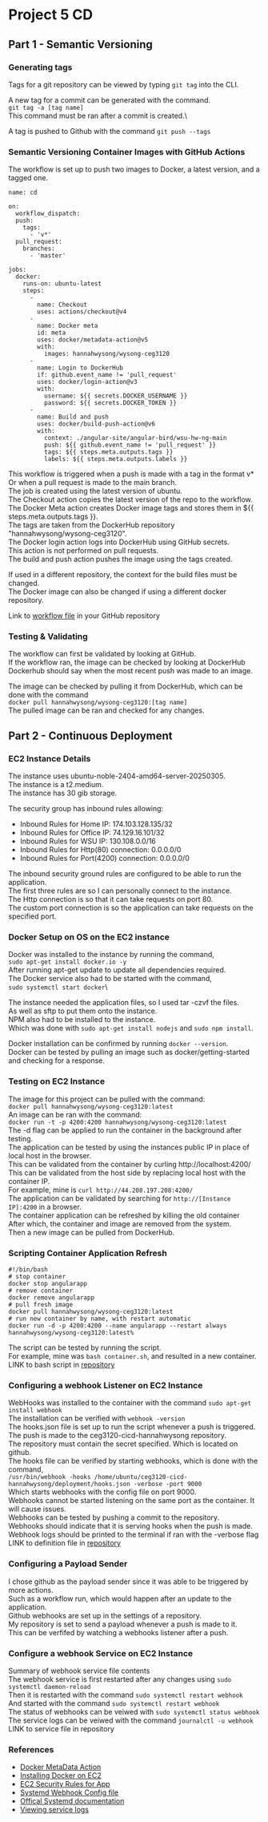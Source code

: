 # Project 5 CD 
## Part 1 - Semantic Versioning
### Generating tags
Tags for a git repository can be viewed by typing `git tag` into the CLI.

A new tag for a commit can be generated with the command.\
`git tag -a [tag name]`\
This command must be ran after a commit is created.\

A tag is pushed to Github with the command `git push --tags`
### Semantic Versioning Container Images with GitHub Actions
The workflow is set up to push two images to Docker, a latest version, and a tagged one.
```
name: cd

on:
  workflow_dispatch:
  push:
    tags:
      - 'v*'
  pull_request:
    branches:
      - 'master'

jobs:
  docker:
    runs-on: ubuntu-latest
    steps:
      -
        name: Checkout
        uses: actions/checkout@v4
      -
        name: Docker meta
        id: meta
        uses: docker/metadata-action@v5
        with:
          images: hannahwysong/wysong-ceg3120
      -
        name: Login to DockerHub
        if: github.event_name != 'pull_request'
        uses: docker/login-action@v3
        with:
          username: ${{ secrets.DOCKER_USERNAME }}
          password: ${{ secrets.DOCKER_TOKEN }}
      -
        name: Build and push
        uses: docker/build-push-action@v6
        with:
          context: ./angular-site/angular-bird/wsu-hw-ng-main
          push: ${{ github.event_name != 'pull_request' }}
          tags: ${{ steps.meta.outputs.tags }}
          labels: ${{ steps.meta.outputs.labels }}
```
This workflow is triggered when a push is made with a tag in the format v*\
Or when a pull request is made to the main branch.\
The job is created using the latest version of ubuntu.\
The Checkout action copies the latest version of the repo to the workflow.\
The Docker Meta action creates Docker image tags and stores them in ${{ steps.meta.outputs.tags }}.\
The tags are taken from the DockerHub repository "hannahwysong/wysong-ceg3120".\
The Docker login action logs into DockerHub using GitHub secrets.\
This action is not performed on pull requests.\
The build and push action pushes the image using the tags created. 

If used in a different repository, the context for the build files must be changed.\
The Docker image can also be changed if using a different docker repository.

Link to [workflow file](https://github.com/WSU-kduncan/ceg3120-cicd-hannahwysong/blob/main/.github/workflows/ci.yml) in your GitHub repository
### Testing & Validating
The workflow can first be validated by looking at GitHub.\
If the workflow ran, the image can be checked by looking at DockerHub\
Dockerhub should say when the most recent push was made to an image.

The image can be checked by pulling it from DockerHub, which can be done with the command\
`docker pull hannahwysong/wysong-ceg3120:[tag name]`\
The pulled image can be ran and checked for any changes. 

## Part 2 - Continuous Deployment 

### EC2 Instance Details

The instance uses ubuntu-noble-2404-amd64-server-20250305.\
The instance is a t2.medium.\
The instance has 30 gib storage.

The security group has inbound rules allowing:
- Inbound Rules for Home IP: 174.103.128.135/32
- Inbound Rules for Office IP: 74.129.16.101/32
- Inbound Rules for WSU IP: 130.108.0.0/16
- Inbound Rules for Http(80) connection: 0.0.0.0/0
- Inbound Rules for Port(4200) connection: 0.0.0.0/0

The inbound security ground rules are configured to be able to run the application.\
The first three rules are so I can personally connect to the instance.\
The Http connection is so that it can take requests on port 80.\
The custom port connection is so the application can take requests on the specified port.


### Docker Setup on OS on the EC2 instance

Docker was installed to the instance by running the command,\
`sudo apt-get install docker.io -y`\
After running apt-get update to update all dependencies required.\
The Docker service also had to be started with the command,\
`sudo systemctl start docker`\

The instance needed the application files, so I used tar -czvf the files.\
As well as sftp to put them onto the instance.\
NPM also had to be installed to the instance.\
Which was done with `sudo apt-get install nodejs` and `sudo npm install`.

Docker installation can be confirmed by running `docker --version`.\
Docker can be tested by pulling an image such as docker/getting-started and checking for a response.

### Testing on EC2 Instance

The image for this project can be pulled with the command:\
`docker pull hannahwysong/wysong-ceg3120:latest`\
An image can be ran with the command:\
`docker run -t -p 4200:4200 hannahwysong/wysong-ceg3120:latest`\
The -d flag can be applied to run the container in the background after testing.\
The application can be tested by using the instances public IP in place of local host in the browser.\
This can be validated from the container by curling http://localhost:4200/\
This can be validated from the host side by replacing local host with the container IP.\
For example, mine is `curl http://44.208.197.208:4200/`\
The application can be validated by searching for `http://[Instance IP]:4200` in a browser.\
The container application can be refreshed by killing the old container\
After which, the container and image are removed from the system.\
Then a new image can be pulled from DockerHub.

### Scripting Container Application Refresh

```
#!/bin/bash
# stop container 
docker stop angularapp
# remove container
docker remove angularapp
# pull fresh image
docker pull hannahwysong/wysong-ceg3120:latest
# run new container by name, with restart automatic
docker run -d -p 4200:4200 --name angularapp --restart always hannahwysong/wysong-ceg3120:latest%
```
The script can be tested by running the script.\
For example, mine was `bash container.sh`, and resulted in a new container.\
LINK to bash script in [repository](https://github.com/WSU-kduncan/ceg3120-cicd-hannahwysong/blob/main/deployment/container.sh)

### Configuring a webhook Listener on EC2 Instance

WebHooks was installed to the container with the command `sudo apt-get install webhook`\
The installation can be verified with `webhook -version`\
The hooks.json file is set up to run the script whenever a push is triggered.\
The push is made to the ceg3120-cicd-hannahwysong repository.\
The repository must contain the secret specified. Which is located on github.\
The hooks file can be verified by starting webhooks, which is done with the command,\
`/usr/bin/webhook -hooks /home/ubuntu/ceg3120-cicd-hannahwysong/deployment/hooks.json -verbose -port 9000`\
Which starts webhooks with the config file on port 9000.\
Webhooks cannot be started listening on the same port as the container. It will cause issues.\
Webhooks can be tested by pushing a commit to the repository.\
Webhooks should indicate that it is serving hooks when the push is made.\
Webhook logs should be printed to the terminal if ran with the -verbose flag\
LINK to definition file in [repository](https://github.com/WSU-kduncan/ceg3120-cicd-hannahwysong/blob/main/deployment/hooks.json)

### Configuring a Payload Sender

I chose github as the payload sender since it was able to be triggered by more actions.\
Such as a workflow run, which would happen after an update to the application.\
Github webhooks are set up in the settings of a repository.\
My repository is set to send a payload whenever a push is made to it.\
This can be verfifed by watching a webhooks listener after a push.

### Configure a webhook Service on EC2 Instance

Summary of webhook service file contents\
The webhook service is first restarted after any changes using `sudo systemctl daemon-reload` \
Then it is restarted with the command `sudo systemctl restart webhook`\
And started with the command `sudo systemctl restart webhook`\
The status of webhooks can be veiwed with `sudo systemctl status webhook`\
The service logs can be veiwed with the command `journalctl -u webhook`\
LINK to service file in repository

### References
- [Docker MetaData Action](https://github.com/docker/metadata-action)
- [Installing Docker on EC2](https://medium.com/@srijaanaparthy/step-by-step-guide-to-install-docker-on-ubuntu-in-aws-a39746e5a63d)
- [EC2 Security Rules for App](https://www.reddit.com/r/docker/comments/ypr9sl/cant_connect_to_ec2_container_but_can_my_my/)
- [Systemd Webhook Config file](https://medium.com/the-sysadmin/deploy-from-github-gitlab-to-server-using-webhook-d1cb6496368f)
- [Offical Systemd documentation](https://github.com/adnanh/webhook/blob/master/docs/Systemd-Activation.md)
- [Viewing service logs](https://github.com/adnanh/webhook/discussions/569)

